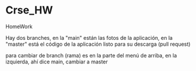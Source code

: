 # Crse_HW
HomeWork

Hay dos branches, en la "main" están las fotos de la aplicación, en la "master" está el código de la aplicación listo para su descarga (pull request)

para cambiar de branch (rama) es en la parte del menú de arriba, en la izquierda, ahí dice main, cambiar a master
